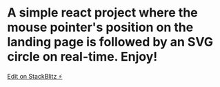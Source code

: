 # A simple react project where the mouse pointer's position on the landing page is followed by an SVG circle on real-time. Enjoy!

[Edit on StackBlitz ⚡️](https://stackblitz.com/edit/react-sn7ike)
